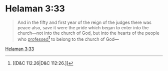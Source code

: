 # Helaman 3:33

> And in the fifty and first year of the reign of the judges there was peace also, save it were the pride which began to enter into the church—not into the church of God, but into the hearts of the people who <u>professed</u>[^a] to belong to the church of God—

[Helaman 3:33](https://www.churchofjesuschrist.org/study/scriptures/bofm/hel/3?lang=eng&id=p33#p33)


[^a]: [[D&C 112.26|D&C 112:26.]]
